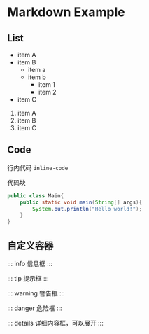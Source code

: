 # Markdown Example

## List

* item A
* item B
  * item a
  * item b
    * item 1
    * item 2
* item C


1. item A
2. item B
3. item C

## Code

行内代码 `inline-code`

代码块

```java {2-4}
public class Main{
	public static void main(String[] args){
		System.out.println("Hello world!");
	}
}
```

## 自定义容器

::: info
信息框
:::

::: tip
提示框
:::

::: warning
警告框
:::

::: danger
危险框
:::

::: details
详细内容框，可以展开
:::
